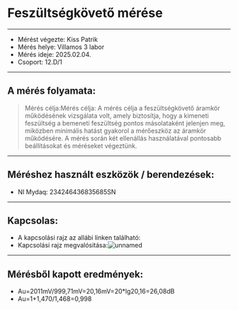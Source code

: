 # Feszültségkövető mérése
---  
- Mérést végezte: Kiss Patrik
- Mérés helye: Villamos 3 labor
- Mérés ideje: 2025.02.04.
- Csoport: 12.D/1


---   

## A mérés folyamata:
>Mérés célja:Mérés célja: A mérés célja a feszültségkövető áramkör működésének vizsgálata volt, amely biztosítja, hogy a kimeneti feszültség a bemeneti feszültség pontos másolataként jelenjen meg, miközben minimális hatást gyakorol a mérőeszköz az áramkör működésére. A mérés során két ellenállás használatával pontosabb beállításokat és méréseket végeztünk.


---


## Méréshez használt eszközök / berendezések:
- NI Mydaq: 234246436835685SN


---


## Kapcsolas:
- A kapcsolási rajz az allábi linken található: 
- Kapcsolási rajz megvalósitása:![unnamed](https://github.com/user-attachments/assets/b901e10f-d87d-45e8-ab25-347467ef3ad1)

---

## Mérésből kapott eredmények:
- Au=2011mV/999,71mV=20,16mV=20*lg20,16=26,08dB
- Au=1+1,470/1,468=0,998

   
